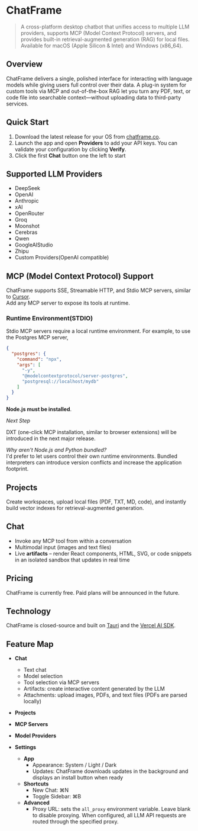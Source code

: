 
# ChatFrame

> A cross-platform desktop chatbot that unifies access to multiple LLM providers, supports MCP (Model Context Protocol) servers, and provides built-in retrieval-augmented generation (RAG) for local files. Available for macOS (Apple Silicon & Intel) and Windows (x86_64).

## Overview
ChatFrame delivers a single, polished interface for interacting with language models while giving users full control over their data. A plug-in system for custom tools via MCP and out-of-the-box RAG let you turn any PDF, text, or code file into searchable context—without uploading data to third-party services.

## Quick Start
1. Download the latest release for your OS from [chatframe.co](https://chatframe.co).  
2. Launch the app and open **Providers** to add your API keys. You can validate your configuration by clicking **Verify**.  
3. Click the first **Chat** button one the left to start 
## Supported LLM Providers
- DeepSeek  
- OpenAI 
- Anthropic 
- xAI    
- OpenRouter
- Groq    
- Moonshot
- Cerebras
- Qwen
- GoogleAIStudio
- Zhipu
- Custom Providers(OpenAI compatible)


## MCP (Model Context Protocol) Support
ChatFrame supports SSE, Streamable HTTP, and Stdio MCP servers, similar to [Cursor](https://cursor.com/).  
Add any MCP server to expose its tools at runtime.

### Runtime Environment(STDIO)
Stdio MCP servers require a local runtime environment. For example, to use the Postgres MCP server, 

```json
{
  "postgres": {
    "command": "npx",
    "args": [
      "-y",
      "@modelcontextprotocol/server-postgres",
      "postgresql://localhost/mydb"
    ]
  }
}
```

**Node.js must be installed**.

*Next Step*

DXT (one-click MCP installation, similar to browser extensions) will be introduced in the next major release.

*Why aren’t Node.js and Python bundled?*  
I'd prefer to let users control their own runtime environments. Bundled interpreters can introduce version conflicts and increase the application footprint.

## Projects
Create workspaces, upload local files (PDF, TXT, MD, code), and instantly build vector indexes for retrieval-augmented generation.

## Chat
- Invoke any MCP tool from within a conversation  
- Multimodal input (images and text files)  
- Live **artifacts** – render React components, HTML, SVG, or code snippets in an isolated sandbox that updates in real time

## Pricing
ChatFrame is currently free. Paid plans will be announced in the future.

## Technology
ChatFrame is closed-source and built on [Tauri](https://v2.tauri.app/) and the [Vercel AI SDK](https://ai-sdk.dev/docs/introduction).

## Feature Map
- **Chat**
  - Text chat  
  - Model selection  
  - Tool selection via MCP servers  
  - Artifacts: create interactive content generated by the LLM  
  - Attachments: upload images, PDFs, and text files (PDFs are parsed locally)

- **Projects**  
- **MCP Servers**  
- **Model Providers**  
- **Settings**
  - **App**
    - Appearance: System / Light / Dark  
    - Updates: ChatFrame downloads updates in the background and displays an install button when ready
  - **Shortcuts**
    - New Chat: ⌘N  
    - Toggle Sidebar: ⌘B
  - **Advanced**
    - Proxy URL: sets the `all_proxy` environment variable. Leave blank to disable proxying. When configured, all LLM API requests are routed through the specified proxy.
